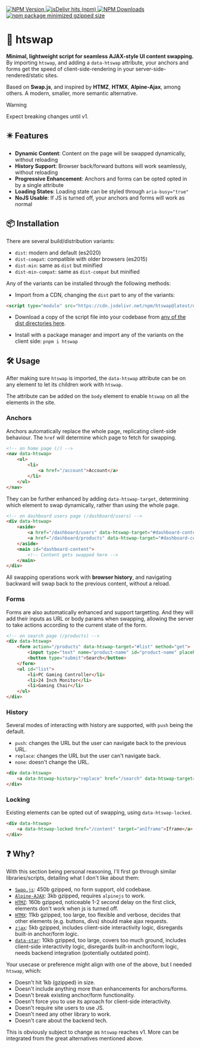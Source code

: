 [
![NPM Version](https://img.shields.io/npm/v/htswap?style=flat-square&color=lightsalmon&label=htswap)
![jsDelivr hits (npm)](https://img.shields.io/jsdelivr/npm/hw/htswap?style=flat-square&label=CDN%20Hits&color=khaki)
![NPM Downloads](https://img.shields.io/npm/dw/htswap?style=flat-square&label=Installs&color=lightcyan)
![npm package minimized gzipped size](https://img.shields.io/bundlejs/size/htswap?style=flat-square&label=Size%20(gzip)&color=wheat)
](https://www.npmjs.com/package/htswap)

# 🔄 htswap

**Minimal, lightweight script for seamless AJAX-style UI content swapping.** By importing `htswap`, and adding a `data-htswap` attribute, your anchors and forms get the speed of client-side-rendering in your server-side-rendered/static sites.

Based on **Swap.js**, and inspired by **HTMZ**, **HTMX**, **Alpine-Ajax**, among others. A modern, smaller, more semantic alternative.

> [!WARNING]  
> Expect breaking changes until v1.

## ✴️️ Features

- **Dynamic Content**: Content on the page will be swapped dynamically, without reloading
- **History Support**: Browser back/forward buttons will work seamlessly, without reloading  
- **Progressive Enhancement**: Anchors and forms can be opted opted in by a single attribute
- **Loading States**: Loading state can be styled through `aria-busy="true"`
- **NoJS Usable**: If JS is turned off, your anchors and forms will work as normal

## 📦 Installation

There are several build/distribution variants: 

- `dist`: modern and default (es2020)
- `dist-compat`: compatible with older browsers (es2015)
- `dist-min`: same as `dist` but minified
- `dist-min-compat`: same as `dist-compat` but minified

Any of the variants can be installed through the following methods:

- Import from a CDN, changing the `dist` part to any of the variants:

```html
<script type="module" src="https://cdn.jsdelivr.net/npm/htswap@latest/dist/htswap.js"></script>
```

- Download a copy of the script file into your codebase from [any of the dist directories here](https://cdn.jsdelivr.net/npm/htswap/).

- Install with a package manager and import any of the variants on the client side: `pnpm i htswap`

## 🛠️ Usage

After making sure `htswap` is imported, the `data-htswap` attribute can be on any element to let its children work with `htswap`.

The attribute can be added on the `body` element to enable `htswap` on all the elements in the site.

### Anchors

Anchors automatically replace the whole page, replicating client-side behaviour. The `href` will determine which page to fetch for swapping.

```html
<!-- on home page (/) -->
<nav data-htswap>
	<ul>
		<li>
			<a href="/account">Account</a>
		</li>
	</ul>
</nav>
```

They can be further enhanced by adding `data-htswap-target`, determining which element to swap dynamically, rather than using the whole page.

```html
<!-- on dashboard users page (/dashboard/users) -->
<div data-htswap>
	<aside>
		<a href="/dashboard/users" data-htswap-target="#dashboard-content">Users</a>
		<a href="/dashboard/products" data-htswap-target="#dashboard-content">Products</a>
	</aside>
	<main id="dashboard-content">
		<!-- Content gets swapped here -->
	</main>
</div>
```

All swapping operations work with **browser history**, and navigating backward will swap back to the previous content, without a reload.

### Forms 

Forms are also automatically enhanced and support targetting. And they will add their inputs as URL or body params when swapping, allowing the server to take actions according to the current state of the form.

```html
<!-- on search page (/products) -->
<div data-htswap>
	<form action="/products" data-htswap-target="#list" method="get">
		<input type="text" name="product-name" id="product-name" placeholder="Search products...">
		<button type="submit">Search</button>
	</form>
	<ul id="list">
		<li>PC Gaming Controller</li>
		<li>24 Inch Monitor</li>
		<li>Gaming Chair</li>
	</ul>
</div>
```

### History

Several modes of interacting with history are supported, with `push` being the default.

- `push`: changes the URL but the user can navigate back to the previous URL. 
- `replace`: changes the URL but the user can't navigate back. 
- `none`: doesn't change the URL.

```html
<div data-htswap>
	<a data-htswap-history="replace" href="/search" data-htswap-target="#list">Search</a>
</div>
```

### Locking

Existing elements can be opted out of swapping, using `data-htswap-locked`.

```html
<div data-htswap>
	<a data-htswap-locked href="/content" target="anIframe">Iframe</a>
</div>
```

## ❓ Why? 

With this section being personal reasoning, I'll first go through similar libraries/scripts, detailing what I don't like about them:

- [`Swap.js`](https://github.com/josephernest/Swap.js): 450b gzipped, no form support, old codebase.
- [`Alpine-AJAX`](https://alpine-ajax.js.org/): 3kb gzipped, requires `alpinejs` to work.
- [`HTMZ`](https://leanrada.com/htmz/): 160b gzipped, noticeable 1-2 second delay on the first click, elements don't work when js is turned off. 
- [`HTMX`](https://htmx.org/): 11kb gzipped, too large, too flexible and verbose, decides that other elements (e.g. buttons, divs) should make ajax requests.
- [`zjax`](https://www.zjax.dev/): 5kb gzipped, includes client-side interactivity logic, disregards built-in anchor/form logic.
- [`data-star`](https://data-star.dev/): 10kb gzipped, too large, covers too much ground, includes client-side interactivity logic, disregards built-in anchor/form logic, needs backend integration (potentially outdated point).

Your usecase or preference might align with one of the above, but I needed `htswap`, which:

- Doesn't hit 1kb (gzipped) in size.
- Doesn't include anything more than enhancements for anchors/forms.
- Doesn't break existing anchor/form functionality.
- Doesn't force you to use its aproach for client-side interactivity.
- Doesn't require site users to use JS.
- Doesn't need any other library to work.
- Doesn't care about the backend tech.

This is obviously subject to change as `htswap` reaches v1. More can be integrated from the great alternatives mentioned above.